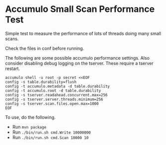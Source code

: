 # Accumulo Small Scan Performance Test

Simple test to measure the performance of lots of threads doing many small scans.

Check the files in conf before running.

The following are some possible accumulo performance settings. Also consider disabling debug logging on the tserver.  These require a tserver restart.

```
accumulo shell -u root -p secret <<EOF
config -s table.durability=flush
config -t accumulo.metadata -d table.durability
config -t accumulo.root -d table.durability
config -s tserver.readahead.concurrent.max=256
config -s tserver.server.threads.minimum=256
config -s tserver.scan.files.open.max=1000
EOF
```

To use, do the following.

 * Run `mvn package`
 * Run `./bin/run.sh cmd.Write 10000000`
 * Run `./bin/run.sh cmd.Scan 10000 10`


